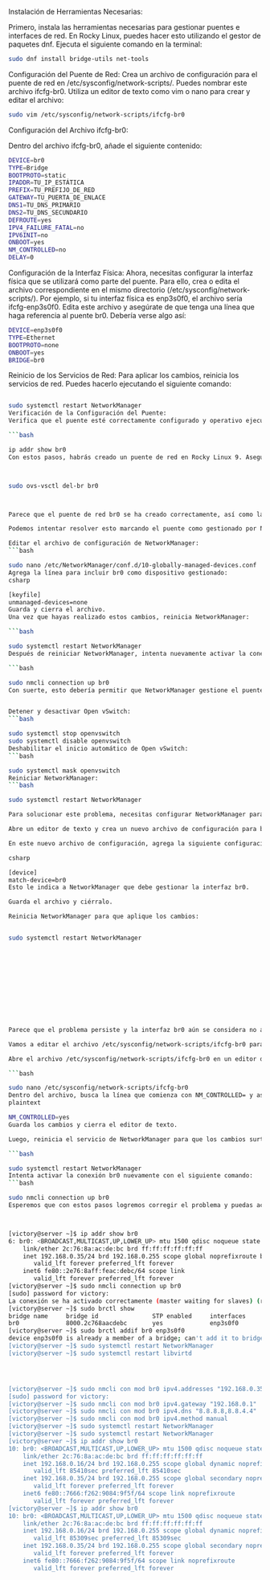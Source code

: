 
Instalación de Herramientas Necesarias:

Primero, instala las herramientas necesarias para gestionar puentes e interfaces de red. En Rocky Linux, puedes hacer esto utilizando el gestor de paquetes dnf. Ejecuta el siguiente comando en la terminal:

```bash
sudo dnf install bridge-utils net-tools
```
Configuración del Puente de Red:
Crea un archivo de configuración para el puente de red en /etc/sysconfig/network-scripts/. Puedes nombrar este archivo ifcfg-br0. Utiliza un editor de texto como vim o nano para crear y editar el archivo:

```bash
sudo vim /etc/sysconfig/network-scripts/ifcfg-br0
```
Configuración del Archivo ifcfg-br0:

Dentro del archivo ifcfg-br0, añade el siguiente contenido:

```bash
DEVICE=br0
TYPE=Bridge
BOOTPROTO=static
IPADDR=TU_IP_ESTÁTICA
PREFIX=TU_PREFIJO_DE_RED
GATEWAY=TU_PUERTA_DE_ENLACE
DNS1=TU_DNS_PRIMARIO
DNS2=TU_DNS_SECUNDARIO
DEFROUTE=yes
IPV4_FAILURE_FATAL=no
IPV6INIT=no
ONBOOT=yes
NM_CONTROLLED=no
DELAY=0
```
Configuración de la Interfaz Física:
Ahora, necesitas configurar la interfaz física que se utilizará como parte del puente. Para ello, crea o edita el archivo correspondiente en el mismo directorio (/etc/sysconfig/network-scripts/). Por ejemplo, si tu interfaz física es enp3s0f0, el archivo sería ifcfg-enp3s0f0. Edita este archivo y asegúrate de que tenga una línea que haga referencia al puente br0. Debería verse algo así:

```bash
DEVICE=enp3s0f0
TYPE=Ethernet
BOOTPROTO=none
ONBOOT=yes
BRIDGE=br0
```
Reinicio de los Servicios de Red:
Para aplicar los cambios, reinicia los servicios de red. Puedes hacerlo ejecutando el siguiente comando:

```bash

sudo systemctl restart NetworkManager
Verificación de la Configuración del Puente:
Verifica que el puente esté correctamente configurado y operativo ejecutando el siguiente comando:

```bash

ip addr show br0
Con estos pasos, habrás creado un puente de red en Rocky Linux 9. Asegúrate de ajustar los valores específicos, como la dirección IP estática, la puerta de enlace y los servidores DNS, según tu propia configuración de red.



sudo ovs-vsctl del-br br0



Parece que el puente de red br0 se ha creado correctamente, así como la configuración del esclavo del puente con la interfaz enp3s0f0. Sin embargo, parece que br0 está siendo tratado como un dispositivo no gestionado por NetworkManager.

Podemos intentar resolver esto marcando el puente como gestionado por NetworkManager. Puedes hacerlo modificando el archivo de configuración correspondiente en /etc/NetworkManager/conf.d/. Aquí hay algunos pasos que puedes seguir:

Editar el archivo de configuración de NetworkManager:
```bash

sudo nano /etc/NetworkManager/conf.d/10-globally-managed-devices.conf
Agrega la línea para incluir br0 como dispositivo gestionado:
csharp

[keyfile]
unmanaged-devices=none
Guarda y cierra el archivo.
Una vez que hayas realizado estos cambios, reinicia NetworkManager:

```bash

sudo systemctl restart NetworkManager
Después de reiniciar NetworkManager, intenta nuevamente activar la conexión br0:

```bash

sudo nmcli connection up br0
Con suerte, esto debería permitir que NetworkManager gestione el puente de red br0 correctamente. Si sigues experimentando problemas, avísame para que pueda ayudarte más.


Detener y desactivar Open vSwitch:
```bash

sudo systemctl stop openvswitch
sudo systemctl disable openvswitch
Deshabilitar el inicio automático de Open vSwitch:
```bash

sudo systemctl mask openvswitch
Reiniciar NetworkManager:
```bash

sudo systemctl restart NetworkManager

Para solucionar este problema, necesitas configurar NetworkManager para que gestione la interfaz br0. Puedes hacerlo creando un archivo de configuración específico para br0 en /etc/NetworkManager/conf.d/. Aquí hay una forma de hacerlo:

Abre un editor de texto y crea un nuevo archivo de configuración para br0 en /etc/NetworkManager/conf.d/. Puedes nombrarlo como quieras, por ejemplo, br0.conf.

En este nuevo archivo de configuración, agrega la siguiente configuración:

csharp

[device]
match-device=br0
Esto le indica a NetworkManager que debe gestionar la interfaz br0.

Guarda el archivo y ciérralo.

Reinicia NetworkManager para que aplique los cambios:


sudo systemctl restart NetworkManager












Parece que el problema persiste y la interfaz br0 aún se considera no administrada. Probemos una solución alternativa:

Vamos a editar el archivo /etc/sysconfig/network-scripts/ifcfg-br0 para asegurarnos de que la interfaz esté marcada como administrada por NetworkManager.

Abre el archivo /etc/sysconfig/network-scripts/ifcfg-br0 en un editor de texto como nano o vi. Puedes usar el siguiente comando para abrirlo con nano:

```bash

sudo nano /etc/sysconfig/network-scripts/ifcfg-br0
Dentro del archivo, busca la línea que comienza con NM_CONTROLLED= y asegúrate de que esté configurada como yes, de esta manera:
plaintext

NM_CONTROLLED=yes
Guarda los cambios y cierra el editor de texto.

Luego, reinicia el servicio de NetworkManager para que los cambios surtan efecto:

```bash

sudo systemctl restart NetworkManager
Intenta activar la conexión br0 nuevamente con el siguiente comando:
```bash

sudo nmcli connection up br0
Esperemos que con estos pasos logremos corregir el problema y puedas activar la interfaz br0 sin problemas.



[victory@server ~]$ ip addr show br0
6: br0: <BROADCAST,MULTICAST,UP,LOWER_UP> mtu 1500 qdisc noqueue state UP group default qlen 1000
    link/ether 2c:76:8a:ac:de:bc brd ff:ff:ff:ff:ff:ff
    inet 192.168.0.35/24 brd 192.168.0.255 scope global noprefixroute br0
       valid_lft forever preferred_lft forever
    inet6 fe80::2e76:8aff:feac:debc/64 scope link
       valid_lft forever preferred_lft forever
[victory@server ~]$ sudo nmcli connection up br0
[sudo] password for victory:
La conexión se ha activado correctamente (master waiting for slaves) (ruta activa D-Bus: /org/freedesktop/NetworkManager/ActiveConnection/7)
[victory@server ~]$ sudo brctl show
bridge name     bridge id               STP enabled     interfaces
br0             8000.2c768aacdebc       yes             enp3s0f0
[victory@server ~]$ sudo brctl addif br0 enp3s0f0
device enp3s0f0 is already a member of a bridge; can't add it to bridge br0.
[victory@server ~]$ sudo systemctl restart NetworkManager
[victory@server ~]$ sudo systemctl restart libvirtd




[victory@server ~]$ sudo nmcli con mod br0 ipv4.addresses "192.168.0.35/24"
[sudo] password for victory:
[victory@server ~]$ sudo nmcli con mod br0 ipv4.gateway "192.168.0.1"
[victory@server ~]$ sudo nmcli con mod br0 ipv4.dns "8.8.8.8,8.8.4.4"
[victory@server ~]$ sudo nmcli con mod br0 ipv4.method manual
[victory@server ~]$ sudo systemctl restart NetworkManager
[victory@server ~]$ sudo systemctl restart NetworkManager
[victory@server ~]$ ip addr show br0
10: br0: <BROADCAST,MULTICAST,UP,LOWER_UP> mtu 1500 qdisc noqueue state UP group default qlen 1000
    link/ether 2c:76:8a:ac:de:bc brd ff:ff:ff:ff:ff:ff
    inet 192.168.0.16/24 brd 192.168.0.255 scope global dynamic noprefixroute br0
       valid_lft 85410sec preferred_lft 85410sec
    inet 192.168.0.35/24 brd 192.168.0.255 scope global secondary noprefixroute br0
       valid_lft forever preferred_lft forever
    inet6 fe80::7666:f262:9084:9f5f/64 scope link noprefixroute
       valid_lft forever preferred_lft forever
[victory@server ~]$ ip addr show br0
10: br0: <BROADCAST,MULTICAST,UP,LOWER_UP> mtu 1500 qdisc noqueue state UP group default qlen 1000
    link/ether 2c:76:8a:ac:de:bc brd ff:ff:ff:ff:ff:ff
    inet 192.168.0.16/24 brd 192.168.0.255 scope global dynamic noprefixroute br0
       valid_lft 85309sec preferred_lft 85309sec
    inet 192.168.0.35/24 brd 192.168.0.255 scope global secondary noprefixroute br0
       valid_lft forever preferred_lft forever
    inet6 fe80::7666:f262:9084:9f5f/64 scope link noprefixroute
       valid_lft forever preferred_lft forever